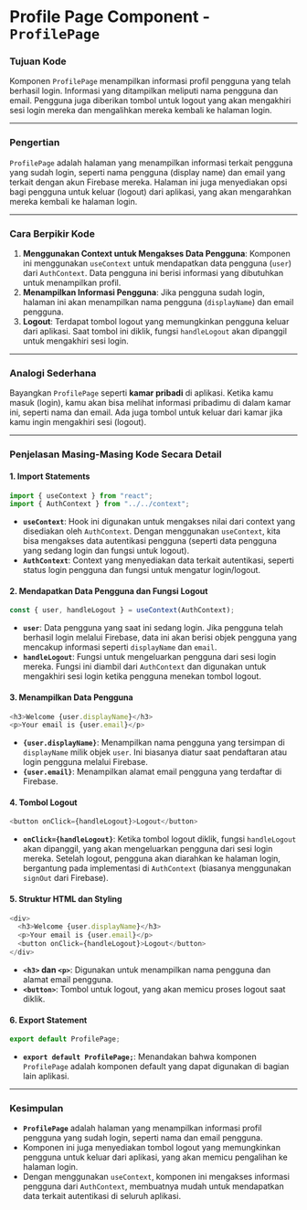 # Profile Page Component - `ProfilePage`

### **Tujuan Kode**

Komponen `ProfilePage` menampilkan informasi profil pengguna yang telah berhasil login. Informasi yang ditampilkan meliputi nama pengguna dan email. Pengguna juga diberikan tombol untuk logout yang akan mengakhiri sesi login mereka dan mengalihkan mereka kembali ke halaman login.

---

### **Pengertian**

`ProfilePage` adalah halaman yang menampilkan informasi terkait pengguna yang sudah login, seperti nama pengguna (display name) dan email yang terkait dengan akun Firebase mereka. Halaman ini juga menyediakan opsi bagi pengguna untuk keluar (logout) dari aplikasi, yang akan mengarahkan mereka kembali ke halaman login.

---

### **Cara Berpikir Kode**

1. **Menggunakan Context untuk Mengakses Data Pengguna**: Komponen ini menggunakan `useContext` untuk mendapatkan data pengguna (`user`) dari `AuthContext`. Data pengguna ini berisi informasi yang dibutuhkan untuk menampilkan profil.
2. **Menampilkan Informasi Pengguna**: Jika pengguna sudah login, halaman ini akan menampilkan nama pengguna (`displayName`) dan email pengguna.
3. **Logout**: Terdapat tombol logout yang memungkinkan pengguna keluar dari aplikasi. Saat tombol ini diklik, fungsi `handleLogout` akan dipanggil untuk mengakhiri sesi login.

---

### **Analogi Sederhana**

Bayangkan `ProfilePage` seperti **kamar pribadi** di aplikasi. Ketika kamu masuk (login), kamu akan bisa melihat informasi pribadimu di dalam kamar ini, seperti nama dan email. Ada juga tombol untuk keluar dari kamar jika kamu ingin mengakhiri sesi (logout).

---

### **Penjelasan Masing-Masing Kode Secara Detail**

#### 1. **Import Statements**

```javascript
import { useContext } from "react";
import { AuthContext } from "../../context";
```

- **`useContext`**: Hook ini digunakan untuk mengakses nilai dari context yang disediakan oleh `AuthContext`. Dengan menggunakan `useContext`, kita bisa mengakses data autentikasi pengguna (seperti data pengguna yang sedang login dan fungsi untuk logout).
- **`AuthContext`**: Context yang menyediakan data terkait autentikasi, seperti status login pengguna dan fungsi untuk mengatur login/logout.

#### 2. **Mendapatkan Data Pengguna dan Fungsi Logout**

```javascript
const { user, handleLogout } = useContext(AuthContext);
```

- **`user`**: Data pengguna yang saat ini sedang login. Jika pengguna telah berhasil login melalui Firebase, data ini akan berisi objek pengguna yang mencakup informasi seperti `displayName` dan `email`.
- **`handleLogout`**: Fungsi untuk mengeluarkan pengguna dari sesi login mereka. Fungsi ini diambil dari `AuthContext` dan digunakan untuk mengakhiri sesi login ketika pengguna menekan tombol logout.

#### 3. **Menampilkan Data Pengguna**

```javascript
<h3>Welcome {user.displayName}</h3>
<p>Your email is {user.email}</p>
```

- **`{user.displayName}`**: Menampilkan nama pengguna yang tersimpan di `displayName` milik objek `user`. Ini biasanya diatur saat pendaftaran atau login pengguna melalui Firebase.
- **`{user.email}`**: Menampilkan alamat email pengguna yang terdaftar di Firebase.

#### 4. **Tombol Logout**

```javascript
<button onClick={handleLogout}>Logout</button>
```

- **`onClick={handleLogout}`**: Ketika tombol logout diklik, fungsi `handleLogout` akan dipanggil, yang akan mengeluarkan pengguna dari sesi login mereka. Setelah logout, pengguna akan diarahkan ke halaman login, bergantung pada implementasi di `AuthContext` (biasanya menggunakan `signOut` dari Firebase).

#### 5. **Struktur HTML dan Styling**

```javascript
<div>
  <h3>Welcome {user.displayName}</h3>
  <p>Your email is {user.email}</p>
  <button onClick={handleLogout}>Logout</button>
</div>
```

- **`<h3>` dan `<p>`**: Digunakan untuk menampilkan nama pengguna dan alamat email pengguna.
- **`<button>`**: Tombol untuk logout, yang akan memicu proses logout saat diklik.

#### 6. **Export Statement**

```javascript
export default ProfilePage;
```

- **`export default ProfilePage;`**: Menandakan bahwa komponen `ProfilePage` adalah komponen default yang dapat digunakan di bagian lain aplikasi.

---

### **Kesimpulan**

- **`ProfilePage`** adalah halaman yang menampilkan informasi profil pengguna yang sudah login, seperti nama dan email pengguna.
- Komponen ini juga menyediakan tombol logout yang memungkinkan pengguna untuk keluar dari aplikasi, yang akan memicu pengalihan ke halaman login.
- Dengan menggunakan `useContext`, komponen ini mengakses informasi pengguna dari `AuthContext`, membuatnya mudah untuk mendapatkan data terkait autentikasi di seluruh aplikasi.
